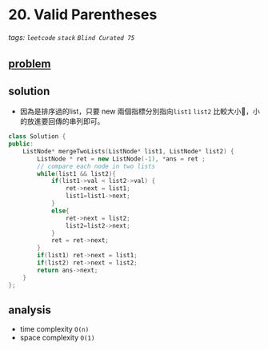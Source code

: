 # 20. Valid Parentheses


###### tags: `leetcode` `stack` `Blind Curated 75`

## [problem](https://leetcode.com/problems/merge-two-sorted-lists/)

## solution 

- 因為是排序過的list，只要 new 兩個指標分別指向`list1` `list2` 比較大小，小的放進要回傳的串列即可。

```c++
class Solution {
public:
    ListNode* mergeTwoLists(ListNode* list1, ListNode* list2) {
        ListNode * ret = new ListNode(-1), *ans = ret ;
        // compare each node in two lists
        while(list1 && list2){
            if(list1->val < list2->val) {
                ret->next = list1;
                list1=list1->next;
            }
            else{
                ret->next = list2;
                list2=list2->next;
            }
            ret = ret->next;
        }
        if(list1) ret->next = list1;
        if(list2) ret->next = list2;
        return ans->next;
    }
};
```


## analysis
- time complexity `O(n)`
- space complexity `O(1)`
